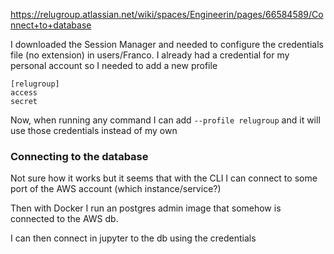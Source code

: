 
https://relugroup.atlassian.net/wiki/spaces/Engineerin/pages/66584589/Connect+to+database

I downloaded the Session Manager and needed to configure the credentials file (no extension) in users/Franco.
I already had a credential for my personal account so I needed to add a new profile
```
[relugroup]
access
secret
```
Now, when running any command I can add `--profile relugroup` and it will use those credentials instead of my own


### Connecting to the database

Not sure how it works but it seems that with the CLI I can connect to some port of the AWS account (which instance/service?)

Then with Docker I run an postgres admin image that somehow is connected to the AWS db.

I can then connect in jupyter to the db using the credentials